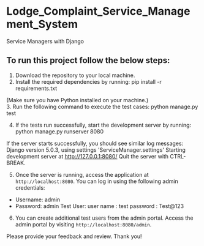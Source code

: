# Lodge_Complaint_Service_Management_System
Service Managers with Django

## To run this project follow the below steps:
1. Download the repository to your local machine.
2. Install the required dependencies by running:
pip install -r requirements.txt

(Make sure you have Python installed on your machine.)<br/>
3. Run the following command to execute the test cases:
python manage.py test


4. If the tests run successfully, start the development server by running:
python manage.py runserver 8080


If the server starts successfully, you should see similar log messages:
Django version 5.0.3, using settings 'ServiceManager.settings'
Starting development server at http://127.0.0.1:8080/
Quit the server with CTRL-BREAK.

5. Once the server is running, access the application at `http://localhost:8080`.
You can log in using the following admin credentials:
- Username: admin
- Password: admin
Test User:
 user name : test
 password : Test@123
6. You can create additional test users from the admin portal.
Access the admin portal by visiting `http://localhost:8080/admin`.

Please provide your feedback and review. Thank you!
